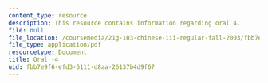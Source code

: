 ```yaml
---
content_type: resource
description: This resource contains information regarding oral 4.
file: null
file_location: /coursemedia/21g-103-chinese-iii-regular-fall-2003/fbb7e9f6efd36111d8aa26137b4d9f67_MIT21G_103F03_oral_4.pdf
file_type: application/pdf
resourcetype: Document
title: Oral -4
uid: fbb7e9f6-efd3-6111-d8aa-26137b4d9f67
---
```

